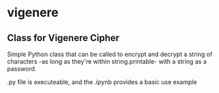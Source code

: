 # vigenere
## Class for Vigenere Cipher

Simple Python class that can be called to encrypt and decrypt a string of characters -as long as they're within string.printable- with a string as a password.

.py file is executeable, and the .ipynb provides a basic use example

